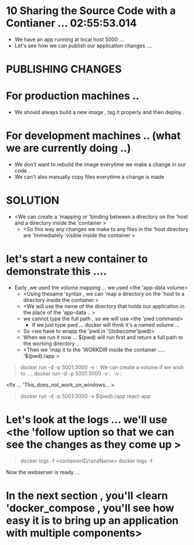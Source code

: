 # 10 Sharing the Source Code with a Contianer ... 02:55:53.014

- We have an app running at local host 5000 ... 
- Let's see how we can publish our application changes .... 


# PUBLISHING CHANGES 
# For production machines ..
 - We should always build a new image , tag it properly and then deploy . 

# For development machines .. (what we are currently doing ..) 
 - We don't want  to rebuild the image everytime we make a change in our code .
 - We can't also manually copy files everytime a change is made 






















# SOLUTION 
- <We can create a 'mapping or 'binding between a directory on the 'host and  a directory inside the 'container  >
    - <So this way any changes we make to any files in the 'host directory are 'immediately 'visible inside the container  >


# let's start a new container to demonstrate this .... 
- Early ,we used the volume mapping ... we used <the 'app-data volume>
    - <Using thesame 'syntax , we can 'map a directory on the 'host to a directory inside the container >
    - <We will use the name of the directory that holds our application in the place of the 'app-data .. >
    - we cannot type the full path , so we will use <the 'pwd command> 
        - if we just type pwd ... docker will think it's a named volume ... 
    - So <we have to wrapp the 'pwd in '$() to become '$(pwd)>
    - When we run it now ... $(pwd) will run first and return a full path to the working directory ... 
    - <Then we 'map it to the 'WORKDIR inside the container   .....   '$(pwd):/app >

> docker run -d -p 5001:3000 -v <PROJECTDIR>:<WORKDIR> <image>
We can create a volume if we wish to .... 
> docker run -d -p 5001:3000 -v <PROJECTDIR>:<WORKDIR> <image>  -v <volumeName>:<WORKDIR>

<fix ... 'This_does_not_work_on_windows....>

> docker run -d -p 5001:3000 -v $(pwd):/app react-app




# Let's look at the logs ... we'll use <the 'follow uption so that we can see the changes as they come up > 


> docker logs -f <containerID/randName> 
> docker logs -f   



Now the webserver is ready ... 







# In the next section , you'll <learn 'docker_compose , you'll see how easy it is to bring up an application with multiple components>





